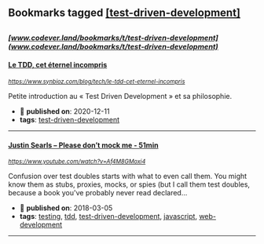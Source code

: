 ## Bookmarks tagged [[test-driven-development]](https://www.codever.land/search?q=[test-driven-development])

_<sup><sup>[www.codever.land/bookmarks/t/test-driven-development](www.codever.land/bookmarks/t/test-driven-development)</sup></sup>_
---
#### [Le TDD, cet éternel incompris](https://www.synbioz.com/blog/tech/le-tdd-cet-eternel-incompris)
_<sup>https://www.synbioz.com/blog/tech/le-tdd-cet-eternel-incompris</sup>_

Petite introduction au « Test Driven Development » et sa philosophie.
* :calendar: **published on**: 2020-12-11
* **tags**: [test-driven-development](../tagged/test-driven-development.md)
---
#### [Justin Searls – Please don’t mock me - 51min](https://www.youtube.com/watch?v=Af4M8GMoxi4)
_<sup>https://www.youtube.com/watch?v=Af4M8GMoxi4</sup>_

Confusion over test doubles starts with what to even call them. You might know them as stubs, proxies, mocks, or spies (but I call them test doubles, because a book you've probably never read declared...
* :calendar: **published on**: 2018-03-05
* **tags**: [testing](../tagged/testing.md), [tdd](../tagged/tdd.md), [test-driven-development](../tagged/test-driven-development.md), [javascript](../tagged/javascript.md), [web-development](../tagged/web-development.md)
---
